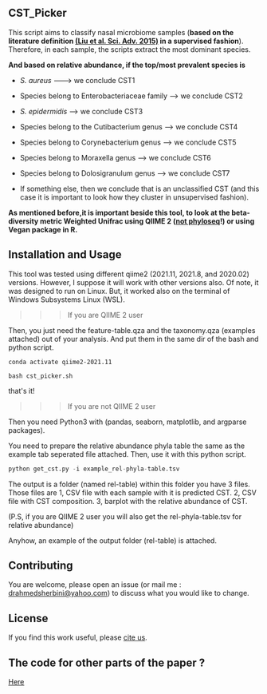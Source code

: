 ## CST_Picker

This script aims to classify nasal microbiome samples (**based on the literature definition [(Liu et al. Sci. Adv. 2015)](https://www.science.org/doi/10.1126/sciadv.1400216) in a supervised fashion**). Therefore, in each sample, the scripts extract the most dominant species. 

**And based on relative abundance, if the  top/most prevalent species is**

* _S. aureus_  ---> we conclude CST1

* Species belong to Enterobacteriaceae family --> we conclude CST2

* _S. epidermidis_ --> we conclude CST3

* Species belong to the Cutibacterium genus --> we conclude CST4

* Species belong to Corynebacterium genus --> we conclude CST5

* Species belong to Moraxella genus -->  we conclude CST6

* Species belong to Dolosigranulum genus -->  we conclude CST7

* If something else, then we conclude that is an unclassified CST (and this case it is important to look how they cluster in unsupervised fashion).

**As mentioned before,it is important beside this tool, to look at the beta-diversity metric Weighted Unifrac using QIIME 2 ([not phyloseq](https://github.com/joey711/phyloseq/issues/956)!) or using Vegan package in R.**

## Installation and Usage

This tool was tested using different qiime2 (2021.11, 2021.8, and 2020.02) versions. However, I suppose it will work with other versions also. Of note, it was designed to run on Linux. But, it worked also on the terminal of Windows Subsystems Linux (WSL).

>>> If you are QIIME 2 user 

Then, you just need the feature-table.qza and the taxonomy.qza (examples attached) out of your analysis. And put them in the same dir of the bash and python script.


```
conda activate qiime2-2021.11

bash cst_picker.sh
```
that's it!

>>> If you are not QIIME 2 user

Then you need Python3 with (pandas, seaborn, matplotlib, and argparse packages). 

You need to prepare the relative abundance phyla table the same as the example tab seperated file attached. Then, use it with this python script.

```python
python get_cst.py -i example_rel-phyla-table.tsv
```

The output is a folder (named rel-table) within this folder you have 3 files. Those files are  1, CSV file with each sample with it is predicted CST. 2, CSV file with CST composition. 3, barplot with the relative abundance of CST.

(P.S, if you are QIIME 2 user you will also get the rel-phyla-table.tsv for relative abundance)

Anyhow, an example of the output folder (rel-table) is attached.


## Contributing

You are welcome, please open an issue (or mail me : drahmedsherbini@yahoo.com) to discuss what you would like to change.


## License
If you find this work useful, please [cite us](https://www.biorxiv.org/content/10.1101/2022.08.31.505993v1.full).

## The code for other parts of the paper ?

[Here](https://github.com/AhmedElsherbini/R-code-for-RVD-et-al.-2022)


